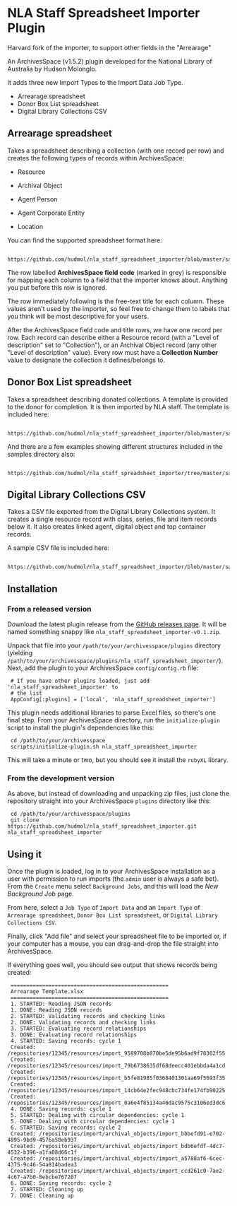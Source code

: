 NLA Staff Spreadsheet Importer Plugin
=====================================
Harvard fork of the importer, to support other fields in the "Arrearage"

An ArchivesSpace (v1.5.2) plugin developed for the National Library of Australia by Hudson Molonglo.

It adds three new Import Types to the Import Data Job Type.

  * Arrearage spreadsheet
  * Donor Box List spreadsheet
  * Digital Library Collections CSV


Arrearage spreadsheet
---------------------

Takes a spreadsheet
describing a collection (with one record per row) and creates the
following types of records within ArchivesSpace:

  * Resource

  * Archival Object

  * Agent Person

  * Agent Corporate Entity

  * Location

You can find the supported spreadsheet format here:

     https://github.com/hudmol/nla_staff_spreadsheet_importer/blob/master/samples/Arrearage%20Template.xlsx

The row labelled **ArchivesSpace field code** (marked in grey) is
responsible for mapping each column to a field that the importer knows
about.  Anything you put before this row is ignored.

The row immediately following is the free-text title for each column.
These values aren't used by the importer, so feel free to change them
to labels that you think will be most descriptive for your users.

After the ArchivesSpace field code and title rows, we have one record
per row.  Each record can describe either a Resource record (with a
"Level of description" set to "Collection"), or an Archival Object
record (any other "Level of description" value).  Every row must have
a **Collection Number** value to designate the collection it
defines/belongs to.


Donor Box List spreadsheet
--------------------------

Takes a spreadsheet describing donated collections. A template is provided
to the donor for completion. It is then imported by NLA staff. The template
is included here:

     https://github.com/hudmol/nla_staff_spreadsheet_importer/blob/master/samples/Donor%20Box%20List%20Template.xlsx

And there are a few examples showing different structures included in the samples directory also:

     https://github.com/hudmol/nla_staff_spreadsheet_importer/tree/master/samples


Digital Library Collections CSV
-------------------------------

Takes a CSV file exported from the Digital Library Collections system. It creates a single resource
record with class, series, file and item records below it. It also creates linked agent, digital object
and top container records.

A sample CSV file is included here:

     https://github.com/hudmol/nla_staff_spreadsheet_importer/blob/master/samples/dlc.csv


## Installation

### From a released version

Download the latest plugin release from the
[GitHub releases page](https://github.com/hudmol/nla_staff_spreadsheet_importer/releases).
It will be named something snappy like
`nla_staff_spreadsheet_importer-v0.1.zip`.

Unpack that file into your `/path/to/your/archivesspace/plugins`
directory (yielding
`/path/to/your/archivesspace/plugins/nla_staff_spreadsheet_importer/`).
Next, add the plugin to your ArchivesSpace `config/config.rb` file:

     # If you have other plugins loaded, just add 'nla_staff_spreadsheet_importer' to
     # the list
     AppConfig[:plugins] = ['local', 'nla_staff_spreadsheet_importer']

This plugin needs additional libraries to parse Excel files, so
there's one final step.  From your ArchivesSpace directory, run the
`initialize-plugin` script to install the plugin's dependencies like
this:

     cd /path/to/your/archivesspace
     scripts/initialize-plugin.sh nla_staff_spreadsheet_importer

This will take a minute or two, but you should see it install the
`rubyXL` library.


### From the development version

As above, but instead of downloading and unpacking zip files, just
clone the repository straight into your ArchivesSpace `plugins`
directory like this:

     cd /path/to/your/archivesspace/plugins
     git clone https://github.com/hudmol/nla_staff_spreadsheet_importer.git nla_staff_spreadsheet_importer


## Using it

Once the plugin is loaded, log in to your ArchivesSpace installation
as a user with permission to run imports (the `admin` user is always a
safe bet).  From the  `Create` menu select `Background Jobs`, and this
will load the *New Background Job* page.

From here, select a `Job Type` of `Import Data` and an `Import Type`
of `Arrearage spreadsheet`, `Donor Box List spreadsheet`, or
`Digital Library Collections CSV`.

Finally, click "Add file" and select your spreadsheet file to be
imported or, if your computer has a mouse, you can drag-and-drop the
file straight into ArchivesSpace.

If everything goes well, you should see output that shows records
being created:

     ==================================================
     Arrearage Template.xlsx
     ==================================================
     1. STARTED: Reading JSON records
     1. DONE: Reading JSON records
     2. STARTED: Validating records and checking links
     2. DONE: Validating records and checking links
     3. STARTED: Evaluating record relationships
     3. DONE: Evaluating record relationships
     4. STARTED: Saving records: cycle 1
     Created: /repositories/12345/resources/import_9589708b870be5de95b6ad9f78302f55
     Created: /repositories/12345/resources/import_79b6738635df68deecc401ebbda4a1cd
     Created: /repositories/12345/resources/import_b5fe81985f0368401301aa69f5693f35
     Created: /repositories/12345/resources/import_14cb64e2fec948cbc734fe174fb90225
     Created: /repositories/12345/resources/import_0a6e4f85134a46dac9575c3106ed3dc6
     4. DONE: Saving records: cycle 1
     5. STARTED: Dealing with circular dependencies: cycle 1
     5. DONE: Dealing with circular dependencies: cycle 1
     6. STARTED: Saving records: cycle 2
     Created: /repositories/import/archival_objects/import_bbbefd91-e702-4895-9bd9-4576a58eb937
     Created: /repositories/import/archival_objects/import_bdb6efdf-4dc7-4532-b396-a1fa08d66c1f
     Created: /repositories/import/archival_objects/import_a5788af6-6cec-4375-9c46-54a814badea3
     Created: /repositories/import/archival_objects/import_ccd261c0-7ae2-4c67-a7b0-8ebcbe767207
     6. DONE: Saving records: cycle 2
     7. STARTED: Cleaning up
     7. DONE: Cleaning up

